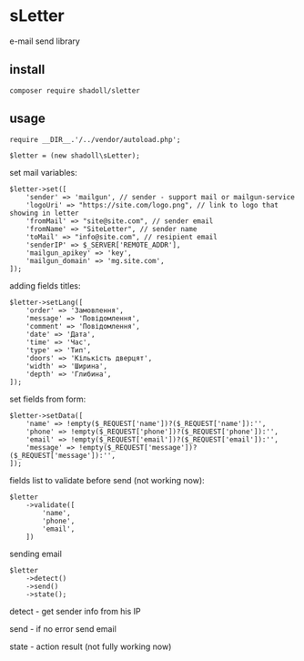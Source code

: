 # sLetter

e-mail send library

## install

`composer require shadoll/sletter`

## usage

```
require __DIR__.'/../vendor/autoload.php';

$letter = (new shadoll\sLetter);
```

set mail variables:

```
$letter->set([
    'sender' => 'mailgun', // sender - support mail or mailgun-service
    'logoUri' => "https://site.com/logo.png", // link to logo that showing in letter
    'fromMail' => "site@site.com", // sender email
    'fromName' => "SiteLetter", // sender name
    'toMail' => "info@site.com", // resipient email
    'senderIP' => $_SERVER['REMOTE_ADDR'],
    'mailgun_apikey' => 'key',
    'mailgun_domain' => 'mg.site.com',
]);
```

adding fields titles:

```
$letter->setLang([
    'order' => 'Замовлення',
    'message' => 'Повідомлення',
    'comment' => 'Повідомлення',
    'date' => 'Дата',
    'time' => 'Час',
    'type' => 'Тип',
    'doors' => 'Кількість дверцят',
    'width' => 'Ширина',
    'depth' => 'Глибина',
]);
```

set fields from form:

```
$letter->setData([
    'name' => !empty($_REQUEST['name'])?($_REQUEST['name']):'',
    'phone' => !empty($_REQUEST['phone'])?($_REQUEST['phone']):'',
    'email' => !empty($_REQUEST['email'])?($_REQUEST['email']):'',
    'message' => !empty($_REQUEST['message'])?($_REQUEST['message']):'',
]);
```

fields list to validate before send (not working now):

```
$letter
    ->validate([
        'name',
        'phone',
        'email',
    ])
```

sending email

```
$letter
    ->detect()
    ->send()
    ->state();
```

detect - get sender info from his IP

send - if no error send email

state - action result (not fully working now)
